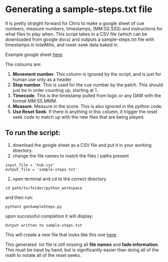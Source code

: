 # Generating a sample-steps.txt file

It is pretty straight forward for Chris to make a google sheet of cue numbers, measure numbers, timestamps, (MM:SS.SSS) and instructions for what files to play when. This script takes in a CSV file (which can be downloaded from google docs) and outputs a sample-steps.txt file with timestamps in totalMilis, and reset-seek data baked in.

Example google sheet [here](https://docs.google.com/spreadsheets/d/17-FvIYuNMxmJuJlqtZbwRWJIw8Gkfkmd7-DORgU26tw/edit?usp=sharing).

The coloums are:
1. **Movement number**. This column is ignored by the script, and is just for human use only as a header
2. **Step number**. This is used for the cue number by the patch. This should just be in order counting up, starting at 1.
3. **Timecode**. This is the timestamp pulled from logic or any DAW with the format MM:SS.MMM.
4. **Measure**. Measure in the score. This is also ignored in the python code.
5. **Use Reset Seek**. If there is anything in this column, it trigger the reset seek code to match up with the new files that are being played.

## To run the script:
1. download the google sheet as a CSV file and put it in your working directory.
1. change the file names to match the files / paths present 
```
input_file = 'hub.csv'
output_file = 'sample-steps.txt'
```
2. open terminal and cd to the correct directory
```
cd path/to/folder/python_workspace
```
and then run:
```
python3 genSampleSteps.py
```
upon successful completion it will display:
```
Output written to sample-steps.txt
```

This will create a new file that looks like this one [here](https://github.com/kitchWWW/chris_cerrone_tools/blob/adding_python/step%20sequencing/python_workspace/sample-steps.txt).

This generated .txt file is still missing all **file names** and **fade information**. This must be input by hand, but is significantly easier than doing all of the math to notate all of the reset seeks.